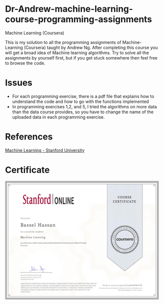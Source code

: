 # Dr-Andrew-machine-learning-course-programming-assignments
Machine Learning (Coursera)

This is my solution to all the programming assignments of Machine-Learning (Coursera) taught by Andrew Ng. After completing this course you will get a broad idea of Machine learning algorithms. Try to solve all the assignments by yourself first, but if you get stuck somewhere then feel free to browse the code.

# Issues 
- For each programming exercise, there is a pdf file that explains how to understand the code and how to go with the functions implemented
- In programming exercises 1,2, and 5, I tried the algorithms on more data than the data course provides, so you have to change the name of the uploaded data in each programming exercise.

# References

 [Machine Learning - Stanford University](https://www.coursera.org/learn/machine-learning)
 
# Certificate

    
  ![Verified certificate](https://github.com/Basel-Ahmed/Dr-Andrew-machine-learning-course-programming-assignments/blob/master/machine%20learning%20andrew%20NG%20stanford-page-001.jpg "Verified certificate")



